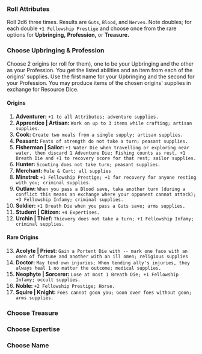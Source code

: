 
### Roll Attributes
Roll 2d6 three times. Results are `Guts`, `Blood`, and `Nerves`. Note doubles; for each double `+1 Fellowship Prestige` and choose once from the rare options for **Upbringing,** **Profession,** or **Treasure.**

### Choose Upbringing & Profession
Choose 2 origins (or roll for them), one to be your Upbringing and the other as your Profession. You get the listed abilities and an item from each of the origins' supplies. Use the first name for your Upbringing and the second for your Profession.
You may produce items of the chosen origins' supplies in exchange for Resource Dice.

#### Origins

1. **Adventurer:** `+1 to all Attributes; adventure supplies.`
2. **Apprentice | Artisan:** `Work on up to 3 items while crafting; artisan supplies.`
3. **Cook:** `Create two meals from a single supply; artisan supplies.`
4. **Peasant:** `Feats of strength do not take a turn; peasant supplies.`
5. **Fisherman | Sailor:** `+1 Water Die when travelling or exploring near water, then discard 1 Adventure Die; Fishing counts as rest, +1 Breath Die and +1 to recovery score for that rest; sailor supplies.`
6. **Hunter:** `Scouting does not take turn; peasant supplies.`
7. **Merchant:** `Mule & Cart; all supplies`
8. **Minstrel:** `+1 Fellowship Prestige; +1 for recovery for anyone resting with you; criminal supplies.`
9.  **Outlaw:** `When you pass a Blood save, take another turn (during a conflict this means an exchange where your opponent cannot attack); +3 Fellowship Infamy; criminal supplies.`
10. **Soldier:** `+1 Breath Die when you pass a Guts save; arms supplies.`
11. **Student | Citizen:** `+4 Expertises.`
12. **Urchin | Thief:** `Thievery does not take a turn; +1 Fellowship Infamy; criminal supplies.`

#### Rare Origins

13. **Acolyte | Priest:** `Gain a Portent Die with -- mark one face with an omen of fortune and another with an ill omen; religious supplies`
14. **Doctor:** `May tend own injuries; When tending ally's injuries, they always heal 1 no matter the outcome; medical supplies.`
15. **Neophyte | Sorcerer:** `Lose at most 1 Breath Die; +1 Fellowship Infamy; occult supplies.`
16. **Noble:** `+2 Fellowship Prestige; Horse.`
17. **Squire | Knight:** `Foes cannot goon you; Goon over foes without goon; arms supplies.`

### Choose Treasure


### Choose Expertise


### Choose Name

